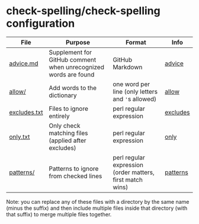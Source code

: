 # check-spelling/check-spelling configuration

File | Purpose | Format | Info
-|-|-|-
[   advice.md](advice.md)    | Supplement for GitHub comment when unrecognized words are found | GitHub Markdown                                           | [advice](https://github.com/check-spelling/check-spelling/wiki/Configuration-Examples%3A-advice)
[      allow/](./allow/)     | Add words to the dictionary                                     | one word per line (only letters and `'`s allowed)         | [allow](https://github.com/check-spelling/check-spelling/wiki/Configuration#allow)
[excludes.txt](excludes.txt) | Files to ignore entirely                                        | perl regular expression                                   | [excludes](https://github.com/check-spelling/check-spelling/wiki/Configuration-Examples%3A-excludes)
[    only.txt](only.txt)     | Only check matching files (applied after excludes)              | perl regular expression                                   | [only](https://github.com/check-spelling/check-spelling/wiki/Configuration-Examples%3A-only)
[   patterns/](./patterns/)  | Patterns to ignore from checked lines                           | perl regular expression (order matters, first match wins) | [patterns](https://github.com/check-spelling/check-spelling/wiki/Configuration-Examples%3A-patterns)

Note: you can replace any of these files with a directory by the same name (minus the suffix)
and then include multiple files inside that directory (with that suffix) to merge multiple files together.
